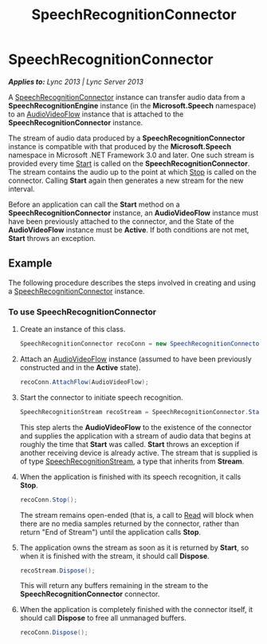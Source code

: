 ﻿---
title: SpeechRecognitionConnector
TOCTitle: SpeechRecognitionConnector
ms:assetid: a00c8aac-d040-4136-90ce-e65059cf3890
ms:mtpsurl: https://msdn.microsoft.com/en-us/library/Dn466036(v=office.15)
ms:contentKeyID: 57103029
ms.date: 07/25/2014
mtps_version: v=office.15
dev_langs:
- csharp
---

# SpeechRecognitionConnector


_**Applies to:** Lync 2013 | Lync Server 2013_

A [SpeechRecognitionConnector](https://msdn.microsoft.com/en-us/library/hh383253\(v=office.15\)) instance can transfer audio data from a **SpeechRecognitionEngine** instance (in the **Microsoft.Speech** namespace) to an [AudioVideoFlow](https://msdn.microsoft.com/en-us/library/hh383533\(v=office.15\)) instance that is attached to the **SpeechRecognitionConnector** instance.

The stream of audio data produced by a **SpeechRecognitionConnector** instance is compatible with that produced by the **Microsoft.Speech** namespace in Microsoft .NET Framework 3.0 and later. One such stream is provided every time [Start](https://msdn.microsoft.com/en-us/library/hh349784\(v=office.15\)) is called on the **SpeechRecognitionConnector**. The stream contains the audio up to the point at which [Stop](https://msdn.microsoft.com/en-us/library/hh384349\(v=office.15\)) is called on the connector. Calling **Start** again then generates a new stream for the new interval.

Before an application can call the **Start** method on a **SpeechRecognitionConnector** instance, an **AudioVideoFlow** instance must have been previously attached to the connector, and the State of the **AudioVideoFlow** instance must be **Active**. If both conditions are not met, **Start** throws an exception.

## Example

The following procedure describes the steps involved in creating and using a [SpeechRecognitionConnector](https://msdn.microsoft.com/en-us/library/hh383253\(v=office.15\)) instance.

### To use SpeechRecognitionConnector

1.  Create an instance of this class.
    
    ``` csharp
    SpeechRecognitionConnector recoConn = new SpeechRecognitionConnector();
    ```

2.  Attach an [AudioVideoFlow](https://msdn.microsoft.com/en-us/library/hh383533\(v=office.15\)) instance (assumed to have been previously constructed and in the **Active** state).
    
    ``` csharp
    recoConn.AttachFlow(AudioVideoFlow);
    ```

3.  Start the connector to initiate speech recognition.
    
    ``` csharp
    SpeechRecognitionStream recoStream = SpeechRecognitionConnector.Start();
    ```
    
    This step alerts the **AudioVideoFlow** to the existence of the connector and supplies the application with a stream of audio data that begins at roughly the time that **Start** was called. **Start** throws an exception if another receiving device is already active. The stream that is supplied is of type [SpeechRecognitionStream](https://msdn.microsoft.com/en-us/library/hh349357\(v=office.15\)), a type that inherits from **Stream**.

4.  When the application is finished with its speech recognition, it calls **Stop**.
    
    ``` csharp
    recoConn.Stop();
    ```
    
    The stream remains open-ended (that is, a call to [Read](https://msdn.microsoft.com/en-us/library/hh384278\(v=office.15\)) will block when there are no media samples returned by the connector, rather than return "End of Stream") until the application calls **Stop**.

5.  The application owns the stream as soon as it is returned by **Start**, so when it is finished with the stream, it should call **Dispose**.
    
    ``` csharp
    recoStream.Dispose();
    ```
    
    This will return any buffers remaining in the stream to the **SpeechRecognitionConnector** connector.

6.  When the application is completely finished with the connector itself, it should call **Dispose** to free all unmanaged buffers.
    
    ``` csharp
    recoConn.Dispose();
    ```

